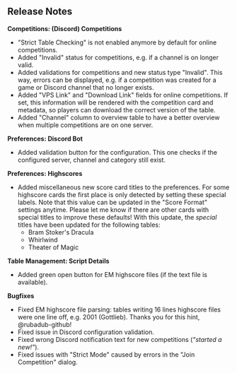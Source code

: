 ## Release Notes


**Competitions: (Discord) Competitions**

- "Strict Table Checking" is not enabled anymore by default for online competitions.
- Added "Invalid" status for competitions, e.g. if a channel is on longer valid.
- Added validations for competitions and new status type "Invalid". This way, errors can be displayed, e.g. if a competition was created for a game or Discord channel that no longer exists.
- Added "VPS Link" and "Download Link" fields for online competitions. If set, this information will be rendered with the competition card and metadata, so players can download the correct version of the table.
- Added "Channel" column to overview table to have a better overview when multiple competitions are on one server.

**Preferences: Discord Bot**

- Added validation button for the configuration. This one checks if the configured server, channel and category still exist.

**Preferences: Highscores**

- Added miscellaneous new score card titles to the preferences. For some highscore cards the first place is only detected by setting these special labels. Note that this value can be updated in the "Score Format" settings anytime. Please let me know if there are other cards with special titles to improve these defaults! With this update, the *special* titles have been updated for the following tables:
  - Bram Stoker's Dracula
  - Whirlwind
  - Theater of Magic

**Table Management: Script Details**

- Added green open button for EM highscore files (if the text file is available).

**Bugfixes**

- Fixed EM highscore file parsing: tables writing 16 lines highscore files were one line off, e.g. 2001 (Gottlieb). Thanks you for this hint, @rubadub-github!
- Fixed issue in Discord configuration validation.
- Fixed wrong Discord notification text for new competitions (_"started a new!"_). 
- Fixed issues with "Strict Mode" caused by errors in the "Join Competition" dialog.